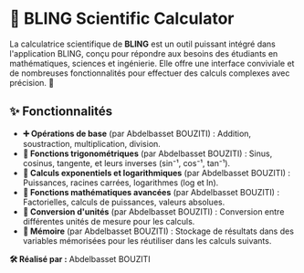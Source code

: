 <h1>🧮 BLING Scientific Calculator</h1>

<p>
  La calculatrice scientifique de <strong>BLING</strong> est un outil puissant intégré dans l'application BLING, conçu pour répondre aux besoins des étudiants en mathématiques, sciences et ingénierie. Elle offre une interface conviviale et de nombreuses fonctionnalités pour effectuer des calculs complexes avec précision. 🚀
</p>

<h2>✨ Fonctionnalités</h2>
<ul>
  <li><strong>➕ Opérations de base</strong> (par Abdelbasset BOUZITI) : Addition, soustraction, multiplication, division.</li>
  <li><strong>📐 Fonctions trigonométriques</strong> (par Abdelbasset BOUZITI) : Sinus, cosinus, tangente, et leurs inverses (sin⁻¹, cos⁻¹, tan⁻¹).</li>
  <li><strong>🔢 Calculs exponentiels et logarithmiques</strong> (par Abdelbasset BOUZITI) : Puissances, racines carrées, logarithmes (log et ln).</li>
  <li><strong>🧮 Fonctions mathématiques avancées</strong> (par Abdelbasset BOUZITI) : Factorielles, calculs de puissances, valeurs absolues.</li>
  <li><strong>📏 Conversion d'unités</strong> (par Abdelbasset BOUZITI) : Conversion entre différentes unités de mesure pour les calculs.</li>
  <li><strong>💾 Mémoire</strong> (par Abdelbasset BOUZITI) : Stockage de résultats dans des variables mémorisées pour les réutiliser dans les calculs suivants.</li>
</ul>

<p><strong>🛠 Réalisé par :</strong> Abdelbasset BOUZITI</p>
